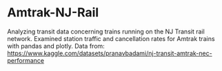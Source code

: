 # Amtrak-NJ-Rail
Analyzing transit data concerning trains running on the NJ Transit rail network. Examined station traffic and cancellation rates for Amtrak trains with pandas and plotly.
Data from: https://www.kaggle.com/datasets/pranavbadami/nj-transit-amtrak-nec-performance
